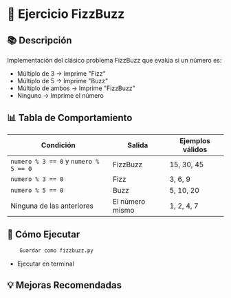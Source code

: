 # 🎯 Ejercicio FizzBuzz

## 📚 Descripción

Implementación del clásico problema FizzBuzz que evalúa si un número es:

- Múltiplo de 3 → Imprime "Fizz"
- Múltiplo de 5 → Imprime "Buzz"
- Múltiplo de ambos → Imprime "FizzBuzz"
- Ninguno → Imprime el número

## 📊 Tabla de Comportamiento

| Condición               | Salida    | Ejemplos válidos |
|-------------------------|-----------|------------------|
| `numero % 3 == 0` y `numero % 5 == 0` | FizzBuzz  | 15, 30, 45 |
| `numero % 3 == 0`       | Fizz      | 3, 6, 9          |
| `numero % 5 == 0`       | Buzz      | 5, 10, 20        |
| Ninguna de las anteriores | El número mismo | 1, 2, 4, 7  |


## 🚀 Cómo Ejecutar

```bash
    Guardar como fizzbuzz.py
```

* Ejecutar en terminal

## 💡 Mejoras Recomendadas
